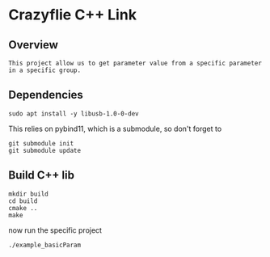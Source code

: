 # Crazyflie C++ Link

## Overview

```
This project allow us to get parameter value from a specific parameter in a specific group.

```

## Dependencies

```
sudo apt install -y libusb-1.0-0-dev
```

This relies on pybind11, which is a submodule, so don't forget to

```
git submodule init 
git submodule update
```

## Build C++ lib 

```
mkdir build
cd build
cmake ..
make
```

now run the specific project

```
./example_basicParam
```
